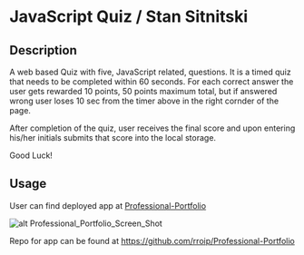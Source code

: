 # JavaScript Quiz / Stan Sitnitski

## Description

A web based Quiz with five, JavaScript related, questions. It is a timed quiz that needs to be completed within 60 seconds. For each correct answer the user gets rewarded 10 points, 50 points maximum total, but if answered wrong user loses 10 sec from the timer above in the right cornder of the page. 

After completion of the quiz, user receives the final score and upon entering his/her initials submits that score into the local storage. 

Good Luck!


## Usage

User can find deployed app at [Professional-Portfolio](https://rroip.github.io/Professional-Portfolio/)

![alt Professional_Portfolio_Screen_Shot](./assets/images/Professional_Portfolio_Screen_Shot.png)

Repo for app can be found at https://github.com/rroip/Professional-Portfolio
